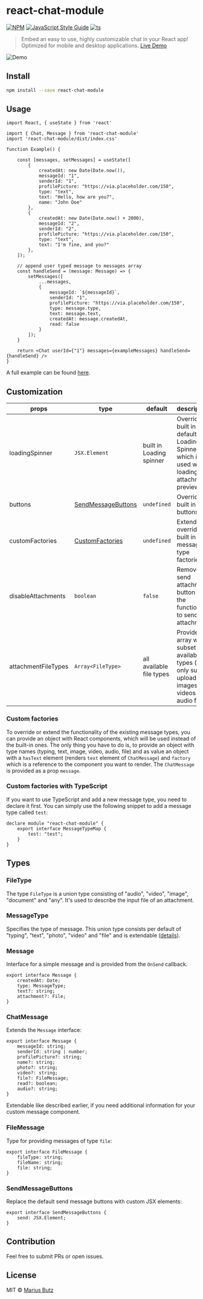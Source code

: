 # react-chat-module

[![NPM](https://img.shields.io/npm/v/react-chat-module.svg)](https://www.npmjs.com/package/react-chat-module)
[![JavaScript Style Guide](https://img.shields.io/badge/code_style-standard-brightgreen.svg)](https://standardjs.com)
[![ts](https://badgen.net/badge/-/TypeScript?icon=typescript&label&labelColor=blue&color=555555)](http://typescriptlang.org/)

> Embed an easy to use, highly customizable chat in your React app! Optimized for mobile and desktop applications. [Live Demo](http://projects.marius-butz.de/react-chat)

![Demo](https://user-images.githubusercontent.com/2772553/114227151-e14b5a00-9974-11eb-8ae5-fdf6d2d6603c.gif)

## Install

```bash
npm install --save react-chat-module
```

## Usage

```tsx
import React, { useState } from 'react'

import { Chat, Message } from 'react-chat-module'
import 'react-chat-module/dist/index.css'

function Example() {

    const [messages, setMessages] = useState([
        {
            createdAt: new Date(Date.now()),
            messageId: "1",
            senderId: "1",
            profilePicture: "https://via.placeholder.com/150",
            type: "text",
            text: "Hello, how are you?",
            name: "John Doe"
        },
        {
            createdAt: new Date(Date.now() + 2000),
            messageId: "2",
            senderId: "2",
            profilePicture: "https://via.placeholder.com/150",
            type: "text",
            text: "I'm fine, and you?"
        },
    ]);

    // append user typed message to messages array
    const handleSend = (message: Message) => {
        setMessages([
            ...messages,
            {
                messageId: `${messageId}`,
                senderId: "1",
                profilePicture: "https://via.placeholder.com/150",
                type: message.type,
                text: message.text,
                createdAt: message.createdAt,
                read: false
            }
        ]);
    }

    return <Chat userId={"1"} messages={exampleMessages} handleSend={handleSend} />
}
```

A full example can be found [here](example/src/App.tsx).

## Customization
| props                 | type                                  |  default                  | descriptions
| ---------             | ------------------------------------- | -----------               | ------------
| loadingSpinner        | ```JSX.Element```                     | built in Loading spinner  | Override the built in default Loading Spinner which is used while loading the attachment preview
| buttons               | [SendMessageButtons]()                | ```undefined```           | Override the built in buttons
| customFactories       | [CustomFactories](#custom-factories)  | ```undefined```           | Extend or override the built in message type factories
| disableAttachments    | ```boolean```                         | ```false```               | Remove the send attachment button and the functionality to send attachments
| attachmentFileTypes   | ```Array<FileType>```                 | all available file types  | Provide an array with a subset of available file types (e.g. only support uploading of images, videos and audio files)

### Custom factories
To override or extend the functionality of the existing message types, you can provide an object with React components, which will be used instead of the built-in ones.
The only thing you have to do is, to provide an object with type names (typing, text, image, video, audio, file) and as value an object with
a ```hasText``` element (renders ```text``` element of ```ChatMessage```) and ```factory``` which is a reference to the component you want to render.
The ```ChatMessage``` is provided as a prop ```message```.

### Custom factories with TypeScript
If you want to use TypeScript and add a new message type, you need to declare it first. You can simply use the following snippet to add
a message type called ```test```:
```tsx
declare module "react-chat-module" {
    export interface MessageTypeMap {
        test: "test";
    }
}
```

## Types
### FileType
The type ```FileType``` is a union type consisting of "audio", "video", "image", "document" and "any". It's used to describe the input file of an attachment.
### MessageType
Specifies the type of message. This union type consists per default of "typing", "text", "photo", "video" and "file" and is extendable ([details](#custom-factories-with-typescript)).
### Message
Interface for a simple message and is provided from the ```OnSend``` callback.
```tsx
export interface Message {
    createdAt: Date;
    type: MessageType;
    text?: string;
    attachment?: File;
}
```
### ChatMessage
Extends the ```Message``` interface:
```tsx
export interface Message {
    messageId: string;
    senderId: string | number;
    profilePicture?: string;
    name?: string;
    photo?: string;
    video?: string;
    file?: FileMessage;
    read?: boolean;
    audio?: string;
}
```
Extendable like described earlier, if you need additional information for your custom message component.
### FileMessage
Type for providing messages of type ```file```:
```tsx
export interface FileMessage {
    fileType: string;
    fileName: string;
    file: string;
}
```
### SendMessageButtons
Replace the default send message buttons with custom JSX elements:
```tsx
export interface SendMessageButtons {
    send: JSX.Element;
}
```

## Contribution
Feel free to submit PRs or open issues.

## License

MIT © [Marius Butz](https://github.com/mbpictures)


